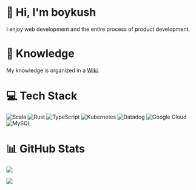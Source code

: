 # 👋 Hi, I'm boykush
I enjoy web development and the entire process of product development.

# 📑 Knowledge
My knowledge is organized in a [Wiki](https://boykush.github.io/wiki/).

# 💻 Tech Stack
![Scala](https://img.shields.io/badge/scala-%23DC322F.svg?style=for-the-badge&logo=scala&logoColor=white) ![Rust](https://img.shields.io/badge/rust-%23000000.svg?style=for-the-badge&logo=rust&logoColor=white) ![TypeScript](https://img.shields.io/badge/typescript-%23007ACC.svg?style=for-the-badge&logo=typescript&logoColor=white) ![Kubernetes](https://img.shields.io/badge/kubernetes-%23326ce5.svg?style=for-the-badge&logo=kubernetes&logoColor=white) ![Datadog](https://img.shields.io/badge/datadog-%23632CA6.svg?style=for-the-badge&logo=datadog&logoColor=white) ![Google Cloud](https://img.shields.io/badge/GoogleCloud-%234285F4.svg?style=for-the-badge&logo=google-cloud&logoColor=white) ![MySQL](https://img.shields.io/badge/MySQL-%234479A1.svg?style=for-the-badge&logo=mysql&logoColor=white)
# 📊 GitHub Stats
![](https://github-readme-stats.vercel.app/api?username=boykush&theme=nord&hide_border=true&include_all_commits=false&count_private=true)<br/>

![](https://komarev.com/ghpvc/?username=boykush&style=for-the-badge&abbreviated=true)
